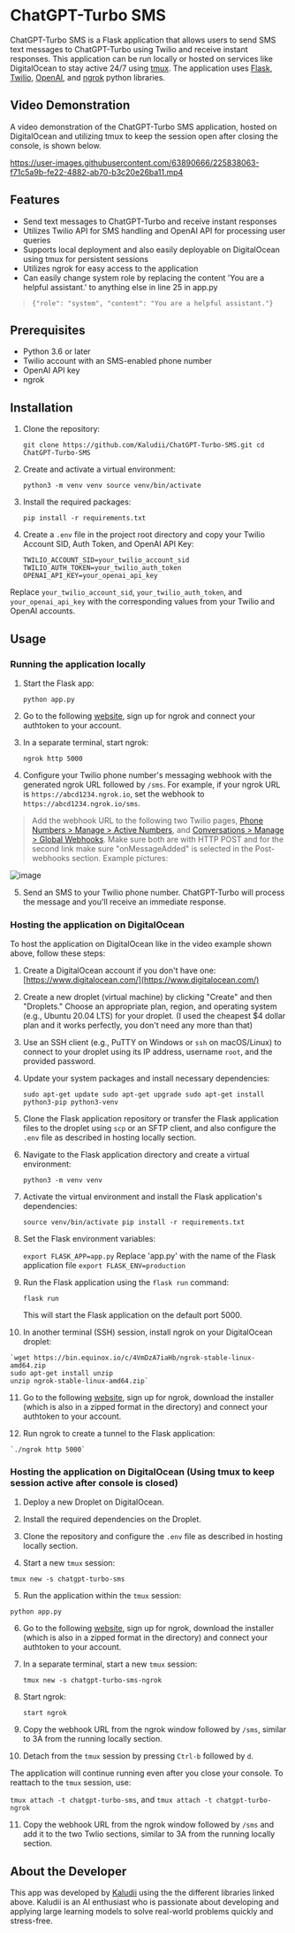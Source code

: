 

# ChatGPT-Turbo SMS

ChatGPT-Turbo SMS is a Flask application that allows users to send SMS text messages to ChatGPT-Turbo using Twilio and receive instant responses. This application can be run locally or hosted on services like DigitalOcean to stay active 24/7 using [tmux](https://github.com/tmux/tmux/wiki). The application uses [Flask](https://flask.palletsprojects.com/), [Twilio](https://www.twilio.com/), [OpenAI](https://openai.com/), and [ngrok](https://ngrok.com/) python libraries.

## Video Demonstration

A video demonstration of the ChatGPT-Turbo SMS application, hosted on DigitalOcean and utilizing tmux to keep the session open after closing the console, is shown below.

https://user-images.githubusercontent.com/63890666/225838063-f71c5a9b-fe22-4882-ab70-b3c20e26ba11.mp4


## Features

-   Send text messages to ChatGPT-Turbo and receive instant responses
-   Utilizes Twilio API for SMS handling and OpenAI API for processing user queries
-   Supports local deployment and also easily deployable on DigitalOcean using tmux for persistent sessions
-   Utilizes ngrok for easy access to the application
-   Can easily change system role by replacing the content 'You are a helpful assistant.' to anything else in line 25 in app.py
 > `{"role": "system", "content": "You are a helpful assistant."}`

## Prerequisites

-   Python 3.6 or later
-   Twilio account with an SMS-enabled phone number
-   OpenAI API key
-   ngrok

## Installation

1.  Clone the repository:
    
    `git clone https://github.com/Kaludii/ChatGPT-Turbo-SMS.git
    cd ChatGPT-Turbo-SMS` 
    
2.  Create and activate a virtual environment:
    
    `python3 -m venv venv
    source venv/bin/activate` 
    
3.  Install the required packages:
    
    `pip install -r requirements.txt` 
    
4.  Create a `.env` file in the project root directory and copy your Twilio Account SID, Auth Token, and OpenAI API Key:
    
    `TWILIO_ACCOUNT_SID=your_twilio_account_sid
    TWILIO_AUTH_TOKEN=your_twilio_auth_token
    OPENAI_API_KEY=your_openai_api_key` 

Replace `your_twilio_account_sid`, `your_twilio_auth_token`, and `your_openai_api_key` with the corresponding values from your Twilio and OpenAI accounts.

## Usage

### Running the application locally

1.  Start the Flask app:
    
    `python app.py` 
    
2.  Go to the following [website](https://dashboard.ngrok.com/get-started/setup), sign up for ngrok and connect your authtoken to your account.

3.  In a separate terminal, start ngrok:
    
    `ngrok http 5000` 
    
4.  Configure your Twilio phone number's messaging webhook with the generated ngrok URL followed by `/sms`. For example, if your ngrok URL is `https://abcd1234.ngrok.io`, set the webhook to `https://abcd1234.ngrok.io/sms`.
	
   > Add the webhook URL to the following two Twilio pages, [Phone Numbers > Manage > Active Numbers](https://console.twilio.com/us1/develop/phone-numbers/manage/incoming?frameUrl=/console/phone-numbers/incoming/), and [Conversations > Manage > Global Webhooks](https://console.twilio.com/us1/develop/conversations/manage/webhooks?frameUrl=/console/conversations/configuration/webhooks?x-target-region=us1). Make sure both are with HTTP POST and for the second link make sure "onMessageAdded" is selected in the Post-webhooks section. Example pictures:

![image](https://user-images.githubusercontent.com/63890666/225839323-dbef5054-87af-48a4-8d0c-516dcc084fd3.png)
    
5.  Send an SMS to your Twilio phone number. ChatGPT-Turbo will process the message and you'll receive an immediate response.
    

### Hosting the application on DigitalOcean

To host the application on DigitalOcean like in the video example shown above, follow these steps:

1.  Create a DigitalOcean account if you don't have one: [https://www.digitalocean.com/](https://www.digitalocean.com/)
    
2.  Create a new droplet (virtual machine) by clicking "Create" and then "Droplets." Choose an appropriate plan, region, and operating system (e.g., Ubuntu 20.04 LTS) for your droplet. (I used the cheapest $4 dollar plan and it works perfectly, you don't need any more than that)
    
3.  Use an SSH client (e.g., PuTTY on Windows or `ssh` on macOS/Linux) to connect to your droplet using its IP address, username `root`, and the provided password.
    
4.  Update your system packages and install necessary dependencies:
    
    `sudo apt-get update
    sudo apt-get upgrade
    sudo apt-get install python3-pip python3-venv` 
    
5.  Clone the Flask application repository or transfer the Flask application files to the droplet using `scp` or an SFTP client, and also configure the `.env` file as described in hosting locally section.
    
6.  Navigate to the Flask application directory and create a virtual environment:
    
    `python3 -m venv venv` 
    
7.  Activate the virtual environment and install the Flask application's dependencies:
    
    `source venv/bin/activate
    pip install -r requirements.txt` 
    
8.  Set the Flask environment variables:
    
    `export FLASK_APP=app.py`  Replace 'app.py' with the name of the Flask application file
    `export FLASK_ENV=production` 
    
9.  Run the Flask application using the `flask run` command:
    
    `flask run` 
    
    This will start the Flask application on the default port 5000.
    
10.  In another terminal (SSH) session, install ngrok on your DigitalOcean droplet:
    
    `wget https://bin.equinox.io/c/4VmDzA7iaHb/ngrok-stable-linux-amd64.zip
    sudo apt-get install unzip
    unzip ngrok-stable-linux-amd64.zip` 
    
11.  Go to the following [website](https://dashboard.ngrok.com/get-started/setup), sign up for ngrok, download the installer (which is also in a zipped format in the directory) and connect your authtoken to your account.
    
12.  Run ngrok to create a tunnel to the Flask application:
    
    `./ngrok http 5000`

### Hosting the application on DigitalOcean (Using tmux to keep session active after console is closed)

1.  Deploy a new Droplet on DigitalOcean.

2.  Install the required dependencies on the Droplet.

3.  Clone the repository and configure the `.env` file as described in hosting locally section.

4.  Start a new `tmux` session:

`tmux new -s chatgpt-turbo-sms` 

5.  Run the application within the `tmux` session:

`python app.py` 

6.  Go to the following [website](https://dashboard.ngrok.com/get-started/setup), sign up for ngrok, download the installer (which is also in a zipped format in the directory) and connect your authtoken to your account.

7.  In a separate terminal, start a new `tmux` session:
    
    `tmux new -s chatgpt-turbo-sms-ngrok` 

8.  Start ngrok:

    `start ngrok` 

9.  Copy the webhook URL from the ngrok window followed by `/sms`, similar to 3A from the running locally section.

10.  Detach from the `tmux` session by pressing `Ctrl-b` followed by `d`.

The application will continue running even after you close your console. To reattach to the `tmux` session, use:

`tmux attach -t chatgpt-turbo-sms`, and `tmux attach -t chatgpt-turbo-ngrok`

11.  Copy the webhook URL from the ngrok window followed by `/sms` and add it to the two Twlio sections, similar to 3A from the running locally section.

## About the Developer

This app was developed by [Kaludii](https://github.com/Kaludii) using the the different libraries linked above. Kaludii is an AI enthusiast who is passionate about developing and applying large learning models to solve real-world problems quickly and stress-free.
